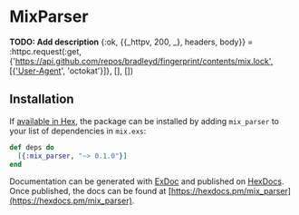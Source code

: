 # MixParser

**TODO: Add description**
{:ok,  {{_httpv, 200, _}, headers, body}} = :httpc.request(:get, {'https://api.github.com/repos/bradleyd/fingerprint/contents/mix.lock',[{'User-Agent', 'octokat'}]}, [], []) 

## Installation

If [available in Hex](https://hex.pm/docs/publish), the package can be installed
by adding `mix_parser` to your list of dependencies in `mix.exs`:

```elixir
def deps do
  [{:mix_parser, "~> 0.1.0"}]
end
```

Documentation can be generated with [ExDoc](https://github.com/elixir-lang/ex_doc)
and published on [HexDocs](https://hexdocs.pm). Once published, the docs can
be found at [https://hexdocs.pm/mix_parser](https://hexdocs.pm/mix_parser).

